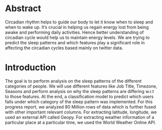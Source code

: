 # Abstract

Circadian rhythm helps to guide our body to let it know when to sleep and when to wake up. It’s crucial in helping us regain energy lost from being awake and performing daily activities. Hence better understanding of circadian cycle would help us to maintain energy levels. We are trying to predict the sleep patterns and which features play a significant role in affecting the circadian cycles based mainly on twitter data.

# Introduction

The goal is to perform analysis on the sleep patterns of the different categories of people. We will use different features like Job Title, Timezone, Seasons and perform analysis on why the sleep patterns are differing w.r.t to those features. At the end, a classification model to predict which users falls under which category of the sleep pattern was implemented. For this progress report, we analyzed 80 Million rows of data which is further fused with other important relevant columns. For extracting latitude, longitude, we used an external API called Geopy. For extracting weather information of a particular place at a particular time, we used the World Weather Online API.

